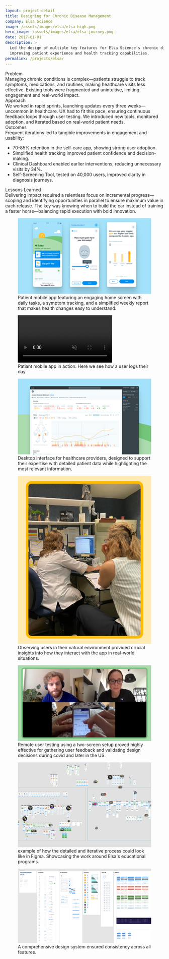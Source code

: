 ```yaml
---
layout: project-detail
title: Designing for Chronic Disease Management
company: Elsa Science
image: /assets/images/elsa/elsa-high.png
hero_image: /assets/images/elsa/elsa-journey.png
date: 2017-01-01
description: >
  Led the design of multiple key features for Elsa Science's chronic disease management platform,
  improving patient experience and health tracking capabilities.
permalink: /projects/elsa/
---
```


<div class="project-grid">
  <div class="grid-headline">Problem</div>
  <div class="grid-content">
    Managing chronic conditions is complex—patients struggle to track symptoms, medications, and routines, making healthcare visits less effective. Existing tools were fragmented and unintuitive, limiting engagement and real-world impact.
  </div>
  
  <div class="grid-headline">Approach</div>
  <div class="grid-content">
    We worked in rapid sprints, launching updates every three weeks—uncommon in healthcare. UX had to fit this pace, ensuring continuous feedback loops through user testing. We introduced new tools, monitored adoption, and iterated based on real-world patient needs.
  </div>

  <div class="grid-headline">Outcomes</div>
  <div class="grid-content">
    Frequent iterations led to tangible improvements in engagement and usability:
    <ul class="project-list">
      <li>70-85% retention in the self-care app, showing strong user adoption.</li>
      <li>Simplified health tracking improved patient confidence and decision-making.</li>
      <li>Clinical Dashboard enabled earlier interventions, reducing unnecessary visits by 34%.</li>
      <li>Self-Screening Tool, tested on 40,000 users, improved clarity in diagnosis journeys.</li>
    </ul>
  </div>

  <div class="grid-headline">Lessons Learned</div>
  <div class="grid-content">
    Delivering impact required a relentless focus on incremental progress—scoping and identifying opportunities in parallel to ensure maximum value in each release. The key was knowing when to build the car instead of training a faster horse—balancing rapid execution with bold innovation.
  </div>
</div>


<!-- <figure class="project-image">
  <img src="/assets/images/elsa/hero.png" alt="Simplified navigation system">
  <figcaption>The redesigned navigation system makes it easy to access key features while reducing cognitive load.</figcaption>
</figure> -->

<figure class="project-image">
  <img src="/assets/images/elsa/hero-1.png" alt="Patient mobile app interfaces">
  <figcaption>Patient mobile app featuring an engaging home screen with daily tasks, a symptom tracking, and a simplified weekly report that makes health changes easy to understand.</figcaption>
</figure>

<figure class="project-video">
  <video autoplay playsinline muted loop>
    <source src="/assets/videos/elsa/elsa-hero-video.m4v" type="video/mp4">
    Your browser does not support the video tag.
  </video>
  <figcaption>Patiant mobile app in action. Here we see how a user logs their day.</figcaption>
</figure>

<figure class="project-image">
  <img src="/assets/images/elsa/hero-2.png" alt="Healthcare provider dashboard">
  <figcaption>Desktop interface for healthcare providers, designed to support their expertise with detailed patient data while highlighting the most relevant information.</figcaption>
</figure>

<figure class="project-image">
  <img src="/assets/images/elsa/hero-3.png" alt="Contextual user observation">
  <figcaption>Observing users in their natural environment provided crucial insights into how they interact with the app in real-world situations.</figcaption>
</figure>

<figure class="project-image">
  <img src="/assets/images/elsa/hero-4.png" alt="Remote user testing setup">
  <figcaption>Remote user testing using a two-screen setup proved highly effective for gathering user feedback and validating design decisions during covid and later in the US.</figcaption>
</figure>

<figure class="project-image">
  <img src="/assets/images/elsa/new-normal.png" alt="Figma design process">
  <figcaption>example of how the detailed and iterative process could look like in Figma. Showcasing the work around Elsa's educational programs.</figcaption>
</figure>

<figure class="project-image">
  <img src="/assets/images/elsa/design-system.png" alt="Elsa design system">
  <figcaption>A comprehensive design system ensured consistency across all features.</figcaption>
</figure> 